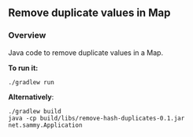 ## Remove duplicate values in Map

### Overview
Java code to remove duplicate values in a Map.

**To run it:**
```shell
./gradlew run
```

**Alternatively**:
```shell
./gradlew build
java -cp build/libs/remove-hash-duplicates-0.1.jar net.sammy.Application
```
